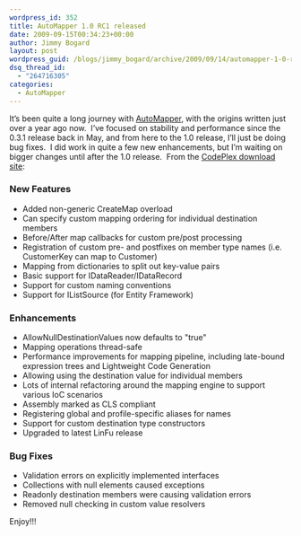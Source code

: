```yaml
---
wordpress_id: 352
title: AutoMapper 1.0 RC1 released
date: 2009-09-15T00:34:23+00:00
author: Jimmy Bogard
layout: post
wordpress_guid: /blogs/jimmy_bogard/archive/2009/09/14/automapper-1-0-rc1-released.aspx
dsq_thread_id:
  - "264716305"
categories:
  - AutoMapper
---
```

It’s been quite a long journey with [AutoMapper](http://automapper.codeplex.com/), with the origins written just over a year ago now.&#160; I’ve focused on stability and performance since the 0.3.1 release back in May, and from here to the 1.0 release, I’ll just be doing bug fixes.&#160; I did work in quite a few new enhancements, but I’m waiting on bigger changes until after the 1.0 release.&#160; From the [CodePlex download site](http://automapper.codeplex.com/Release/ProjectReleases.aspx?ReleaseId=32994):

### New Features

  * Added non-generic CreateMap overload 
  * Can specify custom mapping ordering for individual destination members 
  * Before/After map callbacks for custom pre/post processing 
  * Registration of custom pre- and postfixes on member type names (i.e. CustomerKey can map to Customer) 
  * Mapping from dictionaries to split out key-value pairs 
  * Basic support for IDataReader/IDataRecord 
  * Support for custom naming conventions 
  * Support for IListSource (for Entity Framework)

### Enhancements

  * AllowNullDestinationValues now defaults to "true" 
  * Mapping operations thread-safe 
  * Performance improvements for mapping pipeline, including late-bound expression trees and Lightweight Code Generation 
  * Allowing using the destination value for individual members 
  * Lots of internal refactoring around the mapping engine to support various IoC scenarios 
  * Assembly marked as CLS compliant 
  * Registering global and profile-specific aliases for names 
  * Support for custom destination type constructors 
  * Upgraded to latest LinFu release

### Bug Fixes

  * Validation errors on explicitly implemented interfaces 
  * Collections with null elements caused exceptions 
  * Readonly destination members were causing validation errors 
  * Removed null checking in custom value resolvers

Enjoy!!!